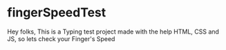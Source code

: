# fingerSpeedTest
Hey folks, This is a Typing test project made with the help HTML, CSS and JS, so lets check your Finger's Speed
